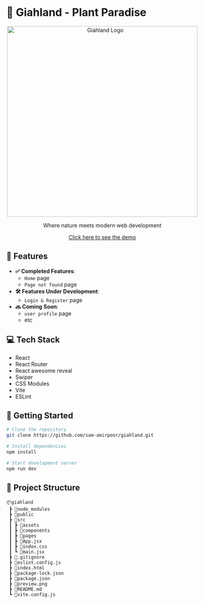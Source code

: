 # 🌿 Giahland - Plant Paradise

<div align="center">
  <img src="./preview.png" alt="Giahland Logo" width="500"/>
  <p>Where nature meets modern web development</p>
  <a href="https://giahland.netlify.app/">Click here to see the demo</a>
</div>

## 🚀 Features

- **✅ Completed Features**:
  - `Home` page
  - `Page not found` page
- **🛠️ Features Under Development**:
  - `Login & Register` page
- **🔜 Coming Soon**:
  - `user profile` page
  - etc

## 💻 Tech Stack

- React
- React Router
- React awesome reveal
- Swiper
- CSS Modules
- Vite
- ESLint

## 🌱 Getting Started

```bash
# Clone the repository
git clone https://github.com/sam-amirpoor/giahland.git

# Install dependencies
npm install

# Start development server
npm run dev
```

## 🌴 Project Structure

```
📦giahland
 ┣ 📂node_modules
 ┣ 📂public
 ┣ 📂src
 ┃ ┣ 📂assets
 ┃ ┣ 📂components
 ┃ ┣ 📂pages
 ┃ ┣ 📜App.jsx
 ┃ ┣ 📜index.css
 ┃ ┗ 📜main.jsx
 ┣ 📜.gitignore
 ┣ 📜eslint.config.js
 ┣ 📜index.html
 ┣ 📜package-lock.json
 ┣ 📜package.json
 ┣ 📜preview.png
 ┣ 📜README.md
 ┗ 📜vite.config.js
```
